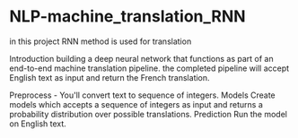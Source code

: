 # NLP-machine_translation_RNN
in this project RNN method is used for translation 


Introduction
building a deep neural network that functions as part of an end-to-end machine translation pipeline. the completed pipeline will accept English text as input and return the French translation.

Preprocess - You'll convert text to sequence of integers.
Models Create models which accepts a sequence of integers as input and returns a probability distribution over possible translations. 
Prediction Run the model on English text.

